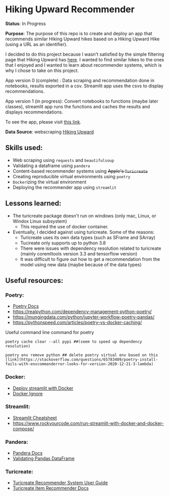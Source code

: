 # Hiking Upward Recommender

**Status**: In Progress

**Purpose**: The purpose of this repo is to create and deploy an app that recommends similar Hiking Upward hikes based on a Hiking Upward Hike (using a URL as an identifier). 

I decided to do this project because I wasn't satisfied by the simple filtering page that Hiking Upward has [here](https://www.hikingupward.com/maps/). I wanted to find similar hikes to the ones that I enjoyed and I wanted to learn about recommender systems, which is why I chose to take on this project. 

App version 0 (complete) : Data scraping and recommendation done in notebooks, results exported in a csv. Streamlit app uses the csvs to display recommendations. 

App version 1 (in progress): Convert notebooks to functions (maybe later classes), streamlit app runs the functions and caches the results and displays recommendations. 

To see the app, please visit [this link](https://share.streamlit.io/annnvv/hiking_upward_recommender/main/app/streamlit_app.py).

**Data Source**: webscraping [Hiking Upward](https://www.hikingupward.com)

## Skills used:
- Web scraping using `requests` and `beautifulsoup` 
- Validating a dataframe using `pandera`
- Content-based recommender systems using ~~Apple's `Turicreate`~~
- Creating reproducible virtual environments using `poetry`
- `Docker`izing the virtual environment
- Deploying the recommender app using `streamlit`

## Lessons learned:
- The turicreate package doesn't run on windows (only mac, Linux, or Windox Linux subsystem)
  - This required the use of docker container. 
- Eventually, I decided against using turicreate. Some of the reasons: 
  - Turicreate uses its own data types (such as SFrame and SArray)
  - Tucireate only supports up to python 3.8
  - There were issues with dependency resolution related to turicreate (mainly coremltools version 3.3 and tensorflow version) 
  - It was difficult to figure out how to get a recommendation from the model using new data (maybe because of the data types) 

## Useful resources:

### Poetry:
- [Poetry Docs](https://python-poetry.org/docs/basic-usage/)
- https://realpython.com/dependency-management-python-poetry/
- https://mungingdata.com/python/jupyter-workflow-poetry-pandas/ 
- https://pythonspeed.com/articles/poetry-vs-docker-caching/

Useful command line command for poetry 
```
poetry cache clear --all pypi ##(seem to speed up dependency resolution)

poetry env remove python ## delete poetry virtual env based on this [link](https://stackoverflow.com/questions/65783409/poetry-install-fails-with-envcommanderror-looks-for-version-2020-12-21-3-lambda) 
```

### Docker:
- [Deploy streamlit with Docker](https://towardsdatascience.com/create-an-awesome-streamlit-app-deploy-it-with-docker-a3d202a636e8#:~:text=Time%20to%20Dockerize%20the%20application)
- [Docker Ignore](https://codefresh.io/docker-tutorial/not-ignore-dockerignore-2/)

### Streamlit:
- [Streamlit Cheatsheet](https://docs.streamlit.io/library/cheatsheet)
- https://www.rockyourcode.com/run-streamlit-with-docker-and-docker-compose/

### Pandera:
- [Pandera Docs](https://pandera.readthedocs.io/en/stable/index.html)
- [Validating Pandas DataFrame](https://towardsdatascience.com/validate-your-pandas-dataframe-with-pandera-2995910e564)

### Turicreate:
- [Turicreate Recommender System User Guide](https://apple.github.io/turicreate/docs/userguide/recommender/)
- [Turicreate Item Recommender Docs](https://apple.github.io/turicreate/docs/api/generated/turicreate.recommender.item_content_recommender.ItemContentRecommender.html)
